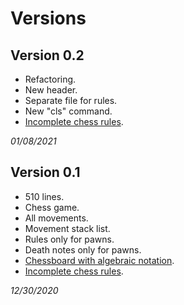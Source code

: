 # Versions
## Version 0.2
* Refactoring.
* New header.
* Separate file for rules.
* New "cls" command.
* [Incomplete chess rules](https://en.wikipedia.org/wiki/Rules_of_chess).

*01/08/2021*
## Version 0.1
* 510 lines.
* Chess game.
* All movements.
* Movement stack list.
* Rules only for pawns.
* Death notes only for pawns.
* [Chessboard with algebraic notation](https://en.wikipedia.org/wiki/Algebraic_notation_(chess)#:~:text=Algebraic%20notation%20(or%20AN)%20is,books%2C%20magazines%2C%20and%20newspapers.).
* [Incomplete chess rules](https://en.wikipedia.org/wiki/Rules_of_chess).

*12/30/2020*
